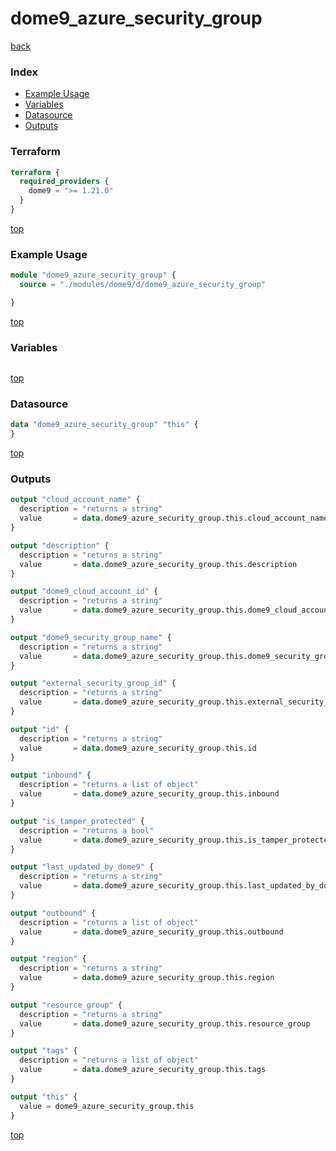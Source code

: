 # dome9_azure_security_group

[back](../dome9.md)

### Index

- [Example Usage](#example-usage)
- [Variables](#variables)
- [Datasource](#datasource)
- [Outputs](#outputs)

### Terraform

```terraform
terraform {
  required_providers {
    dome9 = ">= 1.21.0"
  }
}
```

[top](#index)

### Example Usage

```terraform
module "dome9_azure_security_group" {
  source = "./modules/dome9/d/dome9_azure_security_group"

}
```

[top](#index)

### Variables

```terraform
```

[top](#index)

### Datasource

```terraform
data "dome9_azure_security_group" "this" {
}
```

[top](#index)

### Outputs

```terraform
output "cloud_account_name" {
  description = "returns a string"
  value       = data.dome9_azure_security_group.this.cloud_account_name
}

output "description" {
  description = "returns a string"
  value       = data.dome9_azure_security_group.this.description
}

output "dome9_cloud_account_id" {
  description = "returns a string"
  value       = data.dome9_azure_security_group.this.dome9_cloud_account_id
}

output "dome9_security_group_name" {
  description = "returns a string"
  value       = data.dome9_azure_security_group.this.dome9_security_group_name
}

output "external_security_group_id" {
  description = "returns a string"
  value       = data.dome9_azure_security_group.this.external_security_group_id
}

output "id" {
  description = "returns a string"
  value       = data.dome9_azure_security_group.this.id
}

output "inbound" {
  description = "returns a list of object"
  value       = data.dome9_azure_security_group.this.inbound
}

output "is_tamper_protected" {
  description = "returns a bool"
  value       = data.dome9_azure_security_group.this.is_tamper_protected
}

output "last_updated_by_dome9" {
  description = "returns a string"
  value       = data.dome9_azure_security_group.this.last_updated_by_dome9
}

output "outbound" {
  description = "returns a list of object"
  value       = data.dome9_azure_security_group.this.outbound
}

output "region" {
  description = "returns a string"
  value       = data.dome9_azure_security_group.this.region
}

output "resource_group" {
  description = "returns a string"
  value       = data.dome9_azure_security_group.this.resource_group
}

output "tags" {
  description = "returns a list of object"
  value       = data.dome9_azure_security_group.this.tags
}

output "this" {
  value = dome9_azure_security_group.this
}
```

[top](#index)